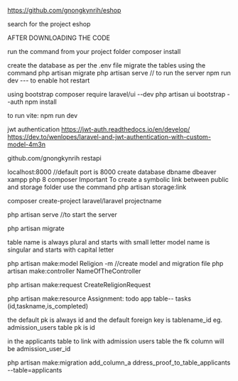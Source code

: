 https://github.com/gnongkynrih/eshop

search for the project eshop

AFTER DOWNLOADING THE CODE

run the command from your project folder
composer install

create the database as per the .env file
migrate the tables using the command
php artisan migrate
php artisan serve // to run the server
npm run dev --- to enable hot restart

using bootstrap
composer require laravel/ui --dev
php artisan ui bootstrap --auth
npm install

to run vite: npm run dev

jwt authentication
https://jwt-auth.readthedocs.io/en/develop/
https://dev.to/wenlopes/laravel-and-jwt-authentication-with-custom-model-4m3n

github.com/gnongkynrih
restapi

localhost:8000 //default port is 8000
create database dbname
dbeaver
xampp php 8
composer
Important
To create a symbolic link between public and storage folder use the command
php artisan storage:link

composer create-project laravel/laravel projectname

php artisan serve //to start the server

php artisan migrate

table name is always plural and starts with small letter
model name is singular and starts with capital letter

php artisan make:model Religion -m //create model and migration file
php artisan make:controller NameOfTheController

php artisan make:request CreateReligionRequest

php artisan make:resource
Assignment:
todo app
table-- tasks (id,taskname,is_completed)

the default pk is always id
and the default foreign key is tablename_id
eg. admission_users table pk is id

in the applicants table to link with admission users table the fk column will be admission_user_id

php artisan make:migration add_column_a
ddress_proof_to_table_applicants --table=applicants

